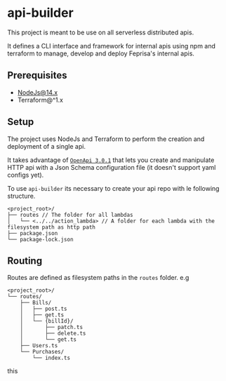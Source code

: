 # api-builder
This project is meant to be use on all serverless distributed apis.

It defines a CLI interface and framework for internal apis using npm and terraform to manage, develop and deploy Feprisa's internal apis.

## Prerequisites

* NodeJs@14.x
* Terraform@^1.x

## Setup
The project uses NodeJs and Terraform to perform the creation and deployment of a single api.

It takes advantage of [`OpenApi 3.0.1`](https://spec.openapis.org/oas/v3.0.1) that lets you create and manipulate HTTP api with a Json Schema configuration file (it doesn't support yaml configs yet).

To use `api-builder` its necessary to create your api repo with le following structure.

```
<project_root>/
├── routes // The folder for all lambdas
│   └── <../../action_lambda> // A folder for each lambda with the filesystem path as http path
├── package.json
└── package-lock.json
```

## Routing

Routes are defined as filesystem paths in the `routes` folder. e.g
```
<project_root>/
└── routes/
    ├── Bills/
    │   ├── post.ts
    │   ├── get.ts
    │   └── {billId}/
    │       ├── patch.ts
    │       ├── delete.ts
    │       └── get.ts
    ├── Users.ts
    └── Purchases/
        └── index.ts
```
this 
